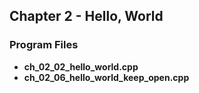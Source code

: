 ## Chapter 2 - Hello, World

### Program Files
* **ch_02_02_hello_world.cpp**
* **ch_02_06_hello_world_keep_open.cpp**
